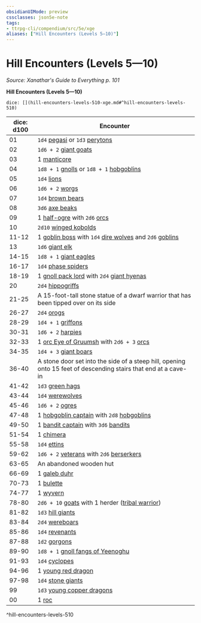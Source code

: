 ```yaml
---
obsidianUIMode: preview
cssclasses: json5e-note
tags:
- ttrpg-cli/compendium/src/5e/xge
aliases: ["Hill Encounters (Levels 5—10)"]
---
```

# Hill Encounters (Levels 5—10)
*Source: Xanathar's Guide to Everything p. 101* 

**Hill Encounters (Levels 5—10)**

`dice: [](hill-encounters-levels-510-xge.md#^hill-encounters-levels-510)`

| dice: d100 | Encounter |
|------------|-----------|
| 01 | `1d4` [pegasi](3-Mechanics/CLI/bestiary/celestial/pegasus.md) or `1d3` [perytons](3-Mechanics/CLI/bestiary/monstrosity/peryton.md) |
| 02 | `1d6 + 2` [giant goats](3-Mechanics/CLI/bestiary/beast/giant-goat.md) |
| 03 | 1 [manticore](3-Mechanics/CLI/bestiary/monstrosity/manticore.md) |
| 04 | `1d8 + 1` [gnolls](3-Mechanics/CLI/bestiary/humanoid/gnoll.md) or `1d8 + 1` [hobgoblins](3-Mechanics/CLI/bestiary/humanoid/hobgoblin.md) |
| 05 | `1d4` [lions](3-Mechanics/CLI/bestiary/beast/lion.md) |
| 06 | `1d6 + 2` [worgs](3-Mechanics/CLI/bestiary/monstrosity/worg.md) |
| 07 | `1d4` [brown bears](3-Mechanics/CLI/bestiary/beast/brown-bear.md) |
| 08 | `3d6` [axe beaks](3-Mechanics/CLI/bestiary/beast/axe-beak.md) |
| 09 | 1 [half-ogre](3-Mechanics/CLI/bestiary/giant/half-ogre-ogrillon.md) with `2d6` [orcs](3-Mechanics/CLI/bestiary/humanoid/orc.md) |
| 10 | `2d10` [winged kobolds](3-Mechanics/CLI/bestiary/humanoid/winged-kobold.md) |
| 11-12 | 1 [goblin boss](3-Mechanics/CLI/bestiary/humanoid/goblin-boss.md) with `1d4` [dire wolves](3-Mechanics/CLI/bestiary/beast/dire-wolf.md) and `2d6` [goblins](3-Mechanics/CLI/bestiary/humanoid/goblin.md) |
| 13 | `1d6` [giant elk](3-Mechanics/CLI/bestiary/beast/giant-elk.md) |
| 14-15 | `1d8 + 1` [giant eagles](3-Mechanics/CLI/bestiary/beast/giant-eagle.md) |
| 16-17 | `1d4` [phase spiders](3-Mechanics/CLI/bestiary/monstrosity/phase-spider.md) |
| 18-19 | 1 [gnoll pack lord](3-Mechanics/CLI/bestiary/humanoid/gnoll-pack-lord.md) with `2d4` [giant hyenas](3-Mechanics/CLI/bestiary/beast/giant-hyena.md) |
| 20 | `2d4` [hippogriffs](3-Mechanics/CLI/bestiary/monstrosity/hippogriff.md) |
| 21-25 | A 15-foot-tall stone statue of a dwarf warrior that has been tipped over on its side |
| 26-27 | `2d4` [orogs](3-Mechanics/CLI/bestiary/humanoid/orog.md) |
| 28-29 | `1d4 + 1` [griffons](3-Mechanics/CLI/bestiary/monstrosity/griffon.md) |
| 30-31 | `1d6 + 2` [harpies](3-Mechanics/CLI/bestiary/monstrosity/harpy.md) |
| 32-33 | 1 [orc Eye of Gruumsh](3-Mechanics/CLI/bestiary/humanoid/orc-eye-of-gruumsh.md) with `2d6 + 3` [orcs](3-Mechanics/CLI/bestiary/humanoid/orc.md) |
| 34-35 | `1d4 + 3` [giant boars](3-Mechanics/CLI/bestiary/beast/giant-boar.md) |
| 36-40 | A stone door set into the side of a steep hill, opening onto 15 feet of descending stairs that end at a cave-in |
| 41-42 | `1d3` [green hags](3-Mechanics/CLI/bestiary/fey/green-hag.md) |
| 43-44 | `1d4` [werewolves](3-Mechanics/CLI/bestiary/humanoid/werewolf.md) |
| 45-46 | `1d6 + 2` [ogres](3-Mechanics/CLI/bestiary/giant/ogre.md) |
| 47-48 | 1 [hobgoblin captain](3-Mechanics/CLI/bestiary/humanoid/hobgoblin-captain.md) with `2d8` [hobgoblins](3-Mechanics/CLI/bestiary/humanoid/hobgoblin.md) |
| 49-50 | 1 [bandit captain](3-Mechanics/CLI/bestiary/humanoid/bandit-captain.md) with `3d6` [bandits](3-Mechanics/CLI/bestiary/humanoid/bandit.md) |
| 51-54 | 1 [chimera](3-Mechanics/CLI/bestiary/monstrosity/chimera.md) |
| 55-58 | `1d4` [ettins](3-Mechanics/CLI/bestiary/giant/ettin.md) |
| 59-62 | `1d6 + 2` [veterans](3-Mechanics/CLI/bestiary/humanoid/veteran.md) with `2d6` [berserkers](3-Mechanics/CLI/bestiary/humanoid/berserker.md) |
| 63-65 | An abandoned wooden hut |
| 66-69 | 1 [galeb duhr](3-Mechanics/CLI/bestiary/elemental/galeb-duhr.md) |
| 70-73 | 1 [bulette](3-Mechanics/CLI/bestiary/monstrosity/bulette.md) |
| 74-77 | 1 [wyvern](3-Mechanics/CLI/bestiary/dragon/wyvern.md) |
| 78-80 | `2d6 + 10` [goats](3-Mechanics/CLI/bestiary/beast/goat.md) with 1 herder ([tribal warrior](3-Mechanics/CLI/bestiary/humanoid/tribal-warrior.md)) |
| 81-82 | `1d3` [hill giants](3-Mechanics/CLI/bestiary/giant/hill-giant.md) |
| 83-84 | `2d4` [wereboars](3-Mechanics/CLI/bestiary/humanoid/wereboar.md) |
| 85-86 | `1d4` [revenants](3-Mechanics/CLI/bestiary/undead/revenant.md) |
| 87-88 | `1d2` [gorgons](3-Mechanics/CLI/bestiary/monstrosity/gorgon.md) |
| 89-90 | `1d8 + 1` [gnoll fangs of Yeenoghu](3-Mechanics/CLI/bestiary/fiend/gnoll-fang-of-yeenoghu.md) |
| 91-93 | `1d4` [cyclopes](3-Mechanics/CLI/bestiary/giant/cyclops.md) |
| 94-96 | 1 [young red dragon](3-Mechanics/CLI/bestiary/dragon/young-red-dragon.md) |
| 97-98 | `1d4` [stone giants](3-Mechanics/CLI/bestiary/giant/stone-giant.md) |
| 99 | `1d3` [young copper dragons](3-Mechanics/CLI/bestiary/dragon/young-copper-dragon.md) |
| 00 | 1 [roc](3-Mechanics/CLI/bestiary/monstrosity/roc.md) |
^hill-encounters-levels-510